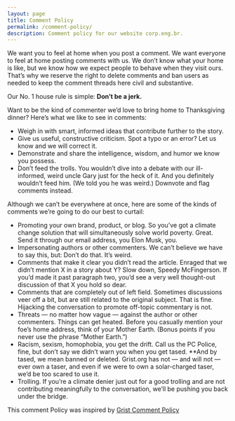 ```yaml
---
layout: page
title: Comment Policy
permalink: /comment-policy/
description: Comment policy for our website corp.eng.br.
---
```


We want you to feel at home when you post a comment. We want everyone to feel at home posting comments with us. We don’t know what your home is like, but we know how we expect people to behave when they visit ours. That’s why we reserve the right to delete comments and ban users as needed to keep the comment threads here civil and substantive.

Our No. 1 house rule is simple: **Don’t be a jerk.**

Want to be the kind of commenter we’d love to bring home to Thanksgiving dinner? Here’s what we like to see in comments:

- Weigh in with smart, informed ideas that contribute further to the story.
- Give us useful, constructive criticism. Spot a typo or an error? Let us know and we will correct it.
- Demonstrate and share the intelligence, wisdom, and humor we know you possess.
- Don’t feed the trolls. You wouldn’t dive into a debate with our ill-informed, weird uncle Gary just for the heck of it. And you definitely wouldn’t feed him. (We told you he was weird.) Downvote and flag comments instead.

Although we can’t be everywhere at once, here are some of the kinds of comments we’re going to do our best to curtail:
- Promoting your own brand, product, or blog. So you’ve got a climate change solution that will simultaneously solve world poverty. Great. Send it through our email address, you Elon Musk, you.
- Impersonating authors or other commenters. We can’t believe we have to say this, but: Don’t do that. It’s weird.
- Comments that make it clear you didn’t read the article. Enraged that we didn’t mention X in a story about Y? Slow down, Speedy McFingerson. If you’d made it past paragraph two, you’d see a very well thought-out discussion of that X you hold so dear.
- Comments that are completely out of left field. Sometimes discussions veer off a bit, but are still related to the original subject. That is fine. Hijacking the conversation to promote off-topic commentary is not.
- Threats — no matter how vague — against the author or other commenters. Things can get heated. Before you casually mention your foe’s home address, think of your Mother Earth. (Bonus points if you never use the phrase “Mother Earth.”)
- Racism, sexism, homophobia, you get the drift. Call us the PC Police, fine, but don’t say we didn’t warn you when you get tased. **And by tased, we mean banned or deleted. Grist.org has not — and will not — ever own a taser, and even if we were to own a solar-charged taser, we’d be too scared to use it.
- Trolling. If you’re a climate denier just out for a good trolling and are not contributing meaningfully to the conversation, we’ll be pushing you back under the bridge.

This comment Policy was inspired by [Grist Comment Policy](https://grist.org/grist-comment-policy/)
